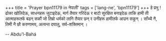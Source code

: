 +++
title = 'Prayer bpn11179 in नेपाली'
tags = ['lang-ne', 'bpn11179']
+++
हे प्रभु ! ढोका खोलिदेऊ, साधनहरू जुटाइदेऊ, मार्ग तैयार गरिदेऊ र बाटो सुरक्षित बनाइदेऊ ताकि हामी ती आत्माहरूतर्फ बढन् सकौं जो तिम्रो धर्मको लागि तैयार छन् र उनीहरू हामीतर्फ आउन सकून् । साँच्चै नै, तिमी नै छौ करुणामय, अत्यन्त दयालु, सर्व–शक्तिमान् ।

-- Abdu'l-Bahá
